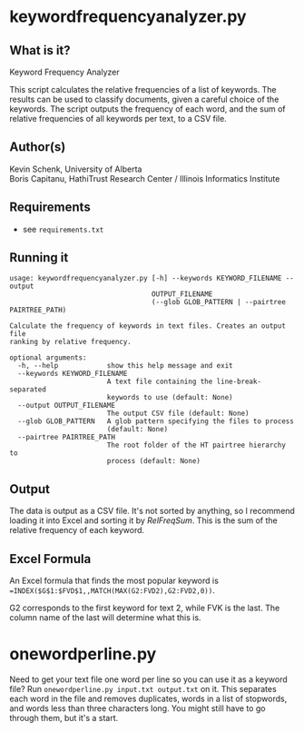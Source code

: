 keywordfrequencyanalyzer.py
===================

What is it?
-----------
Keyword Frequency Analyzer

This script calculates the relative frequencies of a list of keywords. The results can be used to classify documents, given a careful choice of the keywords. The script outputs the frequency of each word, and the sum of relative frequencies of all keywords per text, to a CSV file.

Author(s)
---------
Kevin Schenk, University of Alberta  
Boris Capitanu, HathiTrust Research Center / Illinois Informatics Institute

Requirements
------------
* see `requirements.txt`

Running it
----------
```
usage: keywordfrequencyanalyzer.py [-h] --keywords KEYWORD_FILENAME --output
                                   OUTPUT_FILENAME
                                   (--glob GLOB_PATTERN | --pairtree PAIRTREE_PATH)

Calculate the frequency of keywords in text files. Creates an output file
ranking by relative frequency.

optional arguments:
  -h, --help            show this help message and exit
  --keywords KEYWORD_FILENAME
                        A text file containing the line-break-separated
                        keywords to use (default: None)
  --output OUTPUT_FILENAME
                        The output CSV file (default: None)
  --glob GLOB_PATTERN   A glob pattern specifying the files to process
                        (default: None)
  --pairtree PAIRTREE_PATH
                        The root folder of the HT pairtree hierarchy to
                        process (default: None)
```

Output
------
The data is output as a CSV file. It's not sorted by anything, so I recommend loading it into Excel and sorting it by *RelFreqSum*. This is the sum of the relative frequency of each keyword.

Excel Formula
-------------
An Excel formula that finds the most popular keyword is `=INDEX($G$1:$FVD$1,,MATCH(MAX(G2:FVD2),G2:FVD2,0))`.

G2 corresponds to the first keyword for text 2, while FVK is the last. The column name of the last will determine what this is.

onewordperline.py
=================
Need to get your text file one word per line so you can use it as a keyword file? Run `onewordperline.py input.txt output.txt` on it. This separates each word in the file and removes duplicates, words in a list of stopwords, and words less than three characters long. You might still have to go through them, but it's a start.
